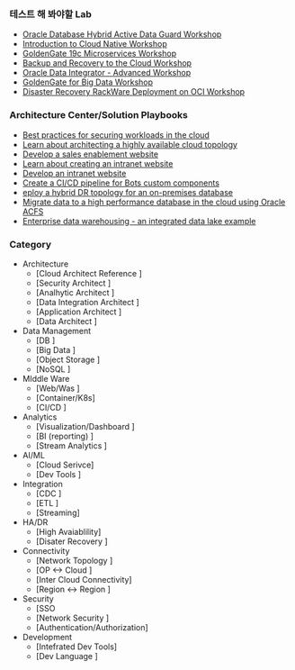 ### 테스트 해 봐야할 Lab
* [Oracle Database Hybrid Active Data Guard Workshop](https://apexapps.oracle.com/pls/apex/dbpm/r/livelabs/view-workshop?wid=609&session=7712026125081)
* [Introduction to Cloud Native Workshop](https://apexapps.oracle.com/pls/apex/dbpm/r/livelabs/workshop-attendee-2?p210_workshop_id=709&p210_type=3&session=10848354533400)
* [GoldenGate 19c Microservices Workshop](https://apexapps.oracle.com/pls/apex/dbpm/r/livelabs/workshop-attendee-2?p210_workshop_id=585&p210_type=3&session=114317155690746)
* [Backup and Recovery to the Cloud Workshop](https://apexapps.oracle.com/pls/apex/dbpm/r/livelabs/view-workshop?wid=580)
* [Oracle Data Integrator - Advanced Workshop](https://apexapps.oracle.com/pls/apex/dbpm/r/livelabs/workshop-attendee-2?p210_workshop_id=775&p210_type=3&session=117270244369178)
* [GoldenGate for Big Data Workshop](https://apexapps.oracle.com/pls/apex/dbpm/r/livelabs/view-workshop?wid=692)
* [Disaster Recovery RackWare Deployment on OCI Workshop](https://apexapps.oracle.com/pls/apex/dbpm/r/livelabs/view-workshop?p180_id=718&session=17550120240843)

### Architecture Center/Solution Playbooks
* [Best practices for securing workloads in the cloud](https://docs.oracle.com/en/solutions/oci-best-practices-security/secure-compute-instances1.html#GUID-FF972866-3865-45FD-B651-72A624FE6AAE)
* [Learn about architecting a highly available cloud topology](https://docs.oracle.com/en/solutions/design-ha/index.html#GUID-D246FCD4-A9A1-47BB-9D72-A27633D539BD)
* [Develop a sales enablement website](https://docs.oracle.com/en/solutions/develop-sales-enablement-site/index.html#GUID-6AB1DBBA-F9F7-4A63-BBC4-DE65D8A640D4)
* [Learn about creating an intranet website](https://docs.oracle.com/en/solutions/learn-about-create-intranet-website/index.html#GUID-F2EDA5BD-66BE-48CF-A0B6-5D04DBACACDA)
* [Develop an intranet website](https://docs.oracle.com/en/solutions/develop-intranet-website/index.html#GUID-82892EAC-386A-4922-9952-5A7ABC8FA7D6)
* [Create a CI/CD pipeline for Bots custom components](https://docs.oracle.com/en/solutions/create-cicd-pipeline-custom-components/index.html#GUID-3F118956-E1B3-44CE-A8EE-E9062DB5F73A)
* [eploy a hybrid DR topology for an on-premises database](https://docs.oracle.com/en/solutions/standby-database-in-cloud/index.html#GUID-89E40108-8E76-4C10-A236-6D1683CD08E4)
* [Migrate data to a high performance database in the cloud using Oracle ACFS](https://docs.oracle.com/en/solutions/migrate-database-with-data-pump/index.html#GUID-EFE82F3A-2C6B-44B3-8158-E39D36E86FAF)
* [Enterprise data warehousing - an integrated data lake example](https://docs.oracle.com/en/solutions/oci-curated-analysis/index.html#GUID-7FF7A024-5EB0-414B-A1A5-4718929DC7F2)


### Category

* Architecture
  * [Cloud Architect Reference  ]
  * [Security Architect         ]
  * [Analhytic Architect        ]
  * [Data Integration Architect ]
  * [Application Architect      ]
  * [Data Architect             ]
* Data Management
  * [DB             ]
  * [Big Data       ]
  * [Object Storage ] 
  * [NoSQL          ]
* MIddle Ware
  * [Web/Was      ]
  * [Container/K8s]
  * [CI/CD        ]
* Analytics
  * [Visualization/Dashboard ]
  * [BI (reporting)          ]
  * [Stream Analytics        ]
* AI/ML
  * [Cloud Serivce]
  * [Dev Tools    ]
* Integration
  * [CDC      ]
  * [ETL      ]
  * [Streaming]
* HA/DR
  * [High Avaiablility]
  * [Disater Recovery ]
* Connectivity
  * [Network Topology        ]
  * [OP <-> Cloud            ]
  * [Inter Cloud Connectivity]
  * [Region <-> Region       ]
* Security  
  * [SSO
  * [Network Security            ]
  * [Authentication/Authorization]
* Development
  * [Intefrated Dev Tools]
  * [Dev Language        ]
